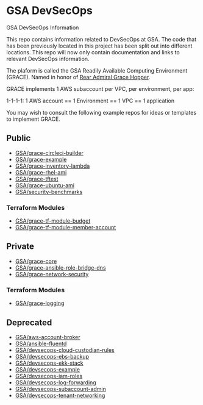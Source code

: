 # GSA DevSecOps

GSA DevSecOps Information

This repo contains information related to DevSecOps at GSA. The code that has been previously located in this project has been split out into different locations. This repo will now only contain documentation and links to relevant DevSecOps information.

The plaform is called the GSA Readily Available Computing Environment (GRACE).
Named in honor of [Rear Admiral Grace Hopper](https://en.wikipedia.org/wiki/Grace_Hopper).

GRACE implements 1 AWS subaccount per VPC, per environment, per app:

1-1-1-1:
1 AWS account == 1 Environment == 1 VPC == 1 application

You may wish to consult the following example repos for ideas or templates to implement GRACE.

## Public ##
* [GSA/grace-circleci-builder](https://github.com/GSA/grace-circleci-builder)
* [GSA/grace-example](https://github.com/GSA/grace-example)
* [GSA/grace-inventory-lambda](https://github.com/GSA/grace-inventory-lambda)
* [GSA/grace-rhel-ami](https://github.com/GSA/grace-rhel-ami)
* [GSA/grace-tftest](https://github.com/GSA/grace-tftest)
* [GSA/grace-ubuntu-ami](https://github.com/GSA/grace-ubuntu-ami)
* [GSA/security-benchmarks](https://github.com/GSA/security-benchmarks)

### Terraform Modules ###
* [GSA/grace-tf-module-budget](https://github.com/GSA/grace-tf-module-budget)
* [GSA/grace-tf-module-member-account](https://github.com/GSA/grace-tf-module-member-account)

## Private ##
* [GSA/grace-core](https://github.com/GSA/grace-core)
* [GSA/grace-ansible-role-bridge-dns](https://github.com/GSA/grace-ansible-role-bridge-dns)
* [GSA/grace-network-security](https://github.com/GSA/grace-network-security)

### Terraform Modules ###
* [GSA/grace-logging](https://github.com/GSA/grace-logging)

## Deprecated ##
* [GSA/aws-account-broker](https://github.com/GSA/aws-account-broker)
* [GSA/ansible-fluentd](https://github.com/GSA/ansible-fluentd)
* [GSA/devsecops-cloud-custodian-rules](https://github.com/GSA/devsecops-cloud-custodian-rules)
* [GSA/devsecops-ebs-backup](https://github.com/GSA/devsecops-ebs-backup)
* [GSA/devsecops-ekk-stack](https://github.com/GSA/devsecops-ekk-stack)
* [GSA/devsecops-example](https://github.com/GSA/devsecops-example)
* [GSA/devsecops-iam-roles](https://github.com/GSA/devsecops-iam-roles)
* [GSA/devsecops-log-forwarding](https://github.com/GSA/devsecops-log-forwarding)
* [GSA/devsecops-subaccount-admin](https://github.com/GSA/devsecops-subaccount-admin)
* [GSA/devsecops-tenant-networking](https://github.com/GSA/devsecops-tenant-networking)

